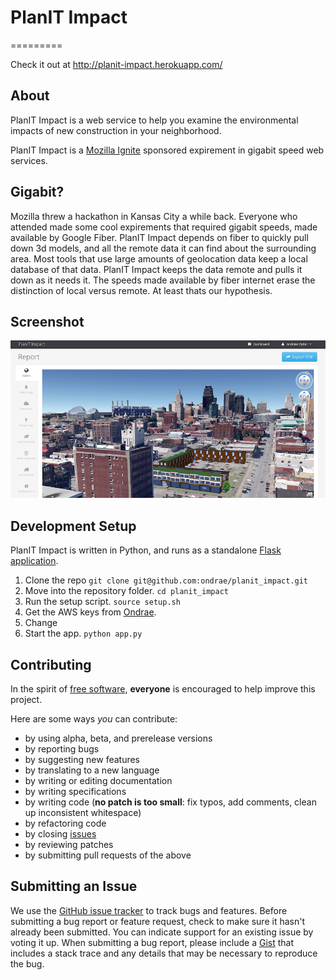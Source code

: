 # PlanIT Impact
=========

Check it out at <a href="http://planit-impact.herokuapp.com/">http://planit-impact.herokuapp.com/</a>

## <a name="about"></a>About

PlanIT Impact is a web service to help you examine the environmental impacts of new construction in your neighborhood.

PlanIT Impact is a <a href="https://mozillaignite.org/">Mozilla Ignite</a> sponsored expirement in gigabit speed web services.

## <a name="gigabit"></a>Gigabit?
Mozilla threw a hackathon in Kansas City a while back. Everyone who attended made some cool expirements that required gigabit speeds, made available by Google Fiber. PlanIT Impact depends on fiber to quickly pull down 3d models, and all the remote data it can find about the surrounding area. Most tools that use large amounts of geolocation data keep a local database of that data. PlanIT Impact keeps the data remote and pulls it down as it needs it. The speeds made available by fiber internet erase the distinction of local versus remote. At least thats our hypothesis.

## <a name="screenshot"></a>Screenshot
![PlanIT Impact Screenshot](/static/img/screenshot.png "PlanIT Impact Screenshot")

## <a name="development-setup"></a>Development Setup

PlanIT Impact is written in Python, and runs as a standalone [Flask application](http://flask.pocoo.org/).

1. Clone the repo `git clone git@github.com:ondrae/planit_impact.git`
2. Move into the repository folder. `cd planit_impact`
3. Run the setup script. `source setup.sh`
4. Get the AWS keys from [Ondrae](https://github.com/ondrae).
5. Change 
6. Start the app. `python app.py`

## <a name="contributing"></a>Contributing
In the spirit of [free software][free-sw], **everyone** is encouraged to help
improve this project.

[free-sw]: http://www.fsf.org/licensing/essays/free-sw.html

Here are some ways *you* can contribute:

* by using alpha, beta, and prerelease versions
* by reporting bugs
* by suggesting new features
* by translating to a new language
* by writing or editing documentation
* by writing specifications
* by writing code (**no patch is too small**: fix typos, add comments, clean up
  inconsistent whitespace)
* by refactoring code
* by closing [issues][]
* by reviewing patches
* by submitting pull requests of the above

[issues]: https://github.com/ondrae/planit_impact/issues

## <a name="issues"></a>Submitting an Issue
We use the [GitHub issue tracker][issues] to track bugs and features. Before
submitting a bug report or feature request, check to make sure it hasn't
already been submitted. You can indicate support for an existing issue by
voting it up. When submitting a bug report, please include a [Gist][] that
includes a stack trace and any details that may be necessary to reproduce the
bug.

[gist]: https://gist.github.com/

